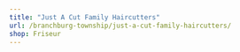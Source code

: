 ```yaml
---
title: "Just A Cut Family Haircutters"
url: /branchburg-township/just-a-cut-family-haircutters/
shop: Friseur
---
```

